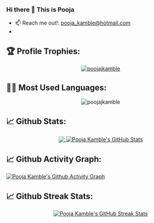 ### Hi there 👋 This is Pooja

- 📫 Reach me out!: pooja_kamble@hotmail.com
- 
## 🏆 Profile Trophies:
<p align="center"> <a href="https://github.com/poojajkamble/github-profile-trophy"><img src="https://github-profile-trophy.vercel.app/?username=poojajkamble&theme=darkhub" alt="poojajkamble" /></a></p>

## 👨‍💻 Most Used Languages:
<p align="center"><img align="center" src="https://github-readme-stats.vercel.app/api/top-langs?username=poojajkamble&show_icons=true&locale=en&layout=compact" alt="poojajkamble" /></p>

## 📈 Github Stats:

<p align="center">
<a href="https://github.com/poojajkamble/poojajkamble">
  <img align="center" src="https://github-readme-stats.vercel.app/api/top-langs/?username=poojajkamble&hide=java,html&title_color=ffffff&text_color=c9cacc&icon_color=2bbc8a&bg_color=1d1f21" />
</a>    
<a href="https://github.com/poojajkamble/poojajkamble">
  <img align="center" src="https://github-readme-stats.vercel.app/api?username=poojajkamble&show_icons=true&line_height=27&count_private=true&title_color=ffffff&text_color=c9cacc&icon_color=2bbc8a&bg_color=1d1f21" alt="Pooja Kamble's GitHub Stats" />
</a></p>

## 📈 Github Activity Graph:
[![Pooja Kamble's Github Activity Graph](https://activity-graph.herokuapp.com/graph?username=poojajkamble&theme=react-dark)](https://github.com/poojajkamble/github-readme-activity-graph)<br />  

## 📈 Github Streak Stats:
<p align="center"><a href="https://github.com/poojajkamble">
  <img align="center" src="https://github-readme-streak-stats.herokuapp.com/?user=poojajkamble&theme=dark" alt="Pooja Kamble's GitHub Streak Stats" />
</a></p>

<!--
**PoojaJKamble/PoojaJKamble** is a ✨ _special_ ✨ repository because its `README.md` (this file) appears on your GitHub profile.

Here are some ideas to get you started:

- 🔭 I’m currently working at Capegemini
- 🌱 I’m currently learning Python
- 👯 I’m looking to collaborate on 
- 🤔 I’m looking for help with ...
- 💬 Ask me about ...
- 📫 How to reach me: ...
- 😄 Pronouns: ...
- ⚡ Fun fact: ...
-->
